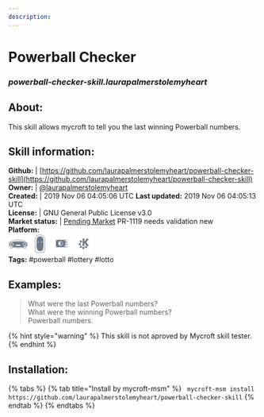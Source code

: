 ```yaml
--- 
description: 
---
```


# Powerball Checker  
### _powerball-checker-skill.laurapalmerstolemyheart_  
## About:  
This skill allows mycroft to tell you the last winning Powerball numbers.

## Skill information:  
**Github:** | [https://github.com/laurapalmerstolemyheart/powerball-checker-skill](https://github.com/laurapalmerstolemyheart/powerball-checker-skill)  
**Owner:** | [@laurapalmerstolemyheart](https://github.com/laurapalmerstolemyheart)  
**Created:** | 2019 Nov 06 04:05:06 UTC  **Last updated:** 2019 Nov 06 04:05:13 UTC  
**License:** | GNU General Public License v3.0  
**Market status:** | [Pending Market](https://market.mycroft.ai/skill/) PR-1119 needs validation new  
**Platform:**  
 ![](../.gitbook/assets/mark-1-icon.png)  ![](../.gitbook/assets/mark-2-icon.png)  ![](../.gitbook/assets/picroft-icon.png)  ![](../.gitbook/assets/kde.png)   
**Tags:** \#powerball \#lottery \#lotto   
## Examples:  
> What were the last Powerball numbers?  
> What were the winning Powerball numbers?  
> Powerball numbers.  
  
{% hint style="warning" %}
This skill is not aproved by Mycroft skill tester.
{% endhint %}
    
## Installation:  
{% tabs %}
{% tab title="Install by mycroft-msm" %}
``` mycroft-msm install https://github.com/laurapalmerstolemyheart/powerball-checker-skill```
{% endtab %}
  {% endtabs %}
  